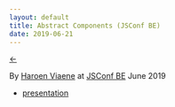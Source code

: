 ```yaml
---
layout: default
title: Abstract Components (JSConf BE)
date: 2019-06-21
---
```


[←](../..)

By [Haroen Viaene](https://haroen.me) at [JSConf BE](https://jsconf.be) June 2019

- [presentation](https://www.icloud.com/keynote/08u-kC62Wf21HMRumYzadHw2g#abstract_art_JSConf_BE)
